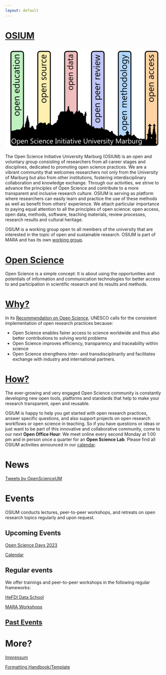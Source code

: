 ```yaml
---
layout: default
---
```


# [OSIUM](./team.md)

![OSIUM_Logo](./assets/images/OSIUM_logo.png)

The Open Science Initiative University Marburg (OSIUM) is an open and voluntary group consisting of researchers from all career stages and disciplines, dedicated to promoting open science practices. We are a vibrant community that welcomes researchers not only from the University of Marburg but also from other institutions, fostering interdisciplinary collaboration and knowledge exchange. Through our activities, we strive to advance the principles of Open Science and contribute to a more transparent and inclusive research culture.
OSIUM is serving as platform where researchers can easily learn and practice the use of these methods as well as benefit from others' experience. We attach particular importance to paying equal attention to all the principles of open science: open access, open data, methods, software, teaching materials, review processes, research results and cultural heritage. 

OSIUM is a working group open to all members of the university that are interested in the topic of open and sustainable research. OSIUM is part of MARA and has its own <a href="https://www.uni-marburg.de/en/mara/networking/academic-groups/working-group-35/arbeitsgruppe-35-open-science-initiative-university-marburg-2018">working group</a>.

# [Open Science](./open-science.md)
Open Science is a simple concept: It is about using the opportunities and potentials of information and communication technologies for better access to and participation in scientific research and its results and methods.

# [Why?](./reasons.md)
In its <a href="https://unesdoc.unesco.org/ark:/48223/pf0000379949">Recommendation on Open Science</a>, UNESCO calls for the consistent implementation of open research practices because:
* Open Science enables fairer access to science worldwide and thus also better contributions to solving world problems
* Open Science improves efficiency, transparency and traceability within science
* Open Science strengthens inter- and transdisciplinarity and facilitates exchange with industry and international partners.

# [How?](./tools-and-resources.md)
The ever-growing and very engaged Open Science community is constantly developing new open tools, platforms and standards that help to make your research transparent, open and reusable.

OSIUM is happy to help you get started with open research practices, answer specific questions, and also support projects on open research workflows or open science in teaching.
So if you have questions or ideas or just want to be part of this innovative and collaborative community, come to our next **Open Office Hour**: We meet online every second Monday at 1:00 pm and in person once a quarter for an **Open Science Lab**. Please find all OSIUM activities announced in our [calendar](./calendar-page.md).

# News
<a class="twitter-timeline" href="https://twitter.com/OpenScienceUM?ref_src=twsrc%5Etfw" data-tweet-limit="1" data-height="300">Tweets by OpenScienceUM</a> <script async src="https://platform.twitter.com/widgets.js" charset="utf-8"></script>

# Events
OSIUM conducts lectures, peer-to-peer workshops, and retreats on open research topics regularly and upon request.

## Upcoming Events

[Open Science Days 2023](./open-science-days-2023.md)

[Calendar](./calendar-page.md)

## Regular events

We offer trainings and peer-to-peer workshops in the following regular frameworks:

<a href="https://www.uni-marburg.de/en/hefdi/hefdi-data-event/hds">HeFDI Data School</a>

<a href="https://www.uni-marburg.de/en/mara/program/calendar-of-events">MARA Workshops</a>

## [Past Events](./past-events.md)


# More?
[Impressum](./impressum.md)

[Formatting Handbook/Template](./formatting-handbook.md)
